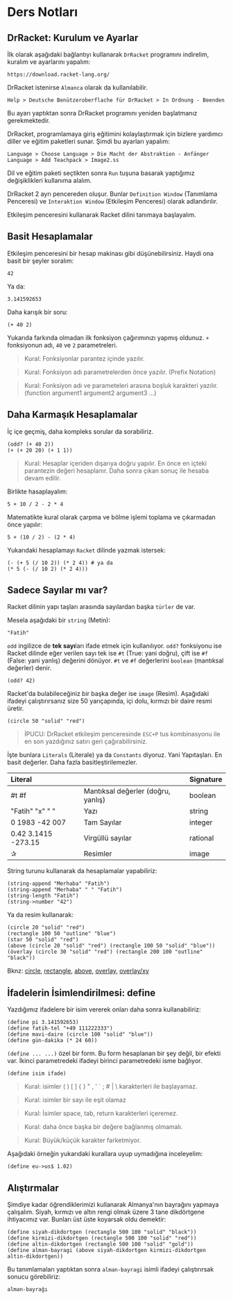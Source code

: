 # Ders Notları

## DrRacket: Kurulum ve Ayarlar

İlk olarak aşağıdaki bağlantıyı kullanarak `DrRacket` programını indirelim, kuralım ve ayarlarını yapalım:

```
https://download.racket-lang.org/
```

DrRacket istenirse `Almanca` olarak da kullanılabilir.

```
Help > Deutsche Benützeroberflache für DrRacket > In Ordnung - Beenden
```

Bu ayarı yaptıktan sonra DrRacket programını yeniden başlatmanız gerekmektedir.

DrRacket, programlamaya giriş eğitimini kolaylaştırmak için bizlere yardımcı diller ve eğitim paketleri sunar. Şimdi bu ayarları yapalım:

```
Language > Choose Language > Die Macht der Abstraktion - Anfänger
Language > Add Teachpack > Image2.ss
```

Dil ve eğitim paketi seçtikten sonra `Run` tuşuna basarak yaptığımız değişiklikleri kullanıma alalım.

DrRacket 2 ayrı pencereden oluşur. Bunlar `Definition Window` (Tanımlama Penceresi) ve `Interaktion Window` (Etkileşim Penceresi) olarak adlandırılır.

Etkileşim penceresini kullanarak Racket dilini tanımaya başlayalım.

## Basit Hesaplamalar

Etkileşim penceresini bir hesap makinası gibi düşünebilirsiniz. Haydi ona basit bir şeyler soralım:

```racket
42
```

Ya da:

```racket
3.141592653
```

Daha karışık bir soru:

```racket
(+ 40 2)
```

Yukarıda farkında olmadan ilk fonksiyon çağırımınızı yapmış oldunuz. `+` fonksiyonun adı, `40` ve `2` parametreleri.

> Kural:
> Fonksiyonlar parantez içinde yazılır.

> Kural:
> Fonksiyon adı parametrelerden önce yazılır. (Prefix Notation)

> Kural:
> Fonksiyon adı ve parameteleri arasına boşluk karakteri yazılır.
> (function argument1 argument2 argument3 ...)

[//]: # (TODO: Expression [Ausdruck] vs Evalüation [Auswertung])

## Daha Karmaşık Hesaplamalar

İç içe geçmiş, daha kompleks sorular da sorabiliriz.

```racket
(odd? (+ 40 2))
(+ (+ 20 20) (+ 1 1))
```

> Kural:
> Hesaplar içeriden dışarıya doğru yapılır. En önce en içteki parantezin değeri hesaplanır. Daha sonra çıkan sonuç ile hesaba devam edilir.

Birlikte hasaplayalım:

```racket
5 + 10 / 2 - 2 * 4
```

Matematikte kural olarak çarpma ve bölme işlemi toplama ve çıkarmadan önce yapılır:

```racket
5 + (10 / 2) - (2 * 4)
```

Yukarıdaki hesaplamayı `Racket` dilinde yazmak istersek:

```racket
(- (+ 5 (/ 10 2)) (* 2 4)) # ya da
(* 5 (- (/ 10 2) (* 2 4)))
```

## Sadece Sayılar mı var?

Racket dilinin yapı taşları arasında sayılardan başka `türler` de var. 

Mesela aşağıdaki bir `string` (Metin):

```racket
"Fatih"
```

`odd` ingilizce de **tek sayı**ları ifade etmek için kullanılıyor. `odd?` fonksiyonu ise Racket dilinde eğer verilen sayı tek ise `#t` (True: yani doğru), çift ise `#f` (False: yani yanlış) değerini dönüyor. `#t` ve `#f` değerlerini `boolean` (mantıksal değerler) denir.

```racket
(odd? 42)
```

Racket'da bulabileceğiniz bir başka değer ise `image` (Resim). Aşağıdaki ifadeyi çalıştırırsanız size 50 yarıçapında, içi dolu, kırmızı bir daire resmi üretir.

```racket
(circle 50 "solid" "red")
```

> İPUCU: DrRacket etkileşim penceresinde `ESC+P` tus kombinasyonu ile en son yazdığınız satırı geri çağırabilirsiniz.

İşte bunlara `Literals` (Literale) ya da `Constants` diyoruz. Yani Yapıtaşları. En basit değerler. Daha fazla basitleştirilemezler.

| Literal |  | Signature |
|:---|---|---|
| #t #f | Mantıksal değerler (doğru, yanlış) | boolean |
| "Fatih" "x" " " | Yazı | string |
| 0 1983 -42 007 | Tam Sayılar | integer | 
| 0.42 3.1415 -273.15 | Virgüllü sayılar | rational |
| &#x2730; | Resimler | image |


String turunu kullanarak da hesaplamalar yapabiliriz:

```racket
(string-append "Merhaba" "Fatih")
(string-append "Merhaba" " " "Fatih")
(string-length "Fatih")
(string->number "42")
```

Ya da resim kullanarak:

```racket
(circle 20 "solid" "red")
(rectangle 100 50 "outline" "blue")
(star 50 "solid" "red")
(above (circle 20 "solid" "red") (rectangle 100 50 "solid" "blue"))
(överlay (circle 30 "solid" "red") (rectangle 200 100 "outline" "black"))
```

Bknz: [circle](../misc/documentation.md#circle), [rectangle](../misc/documentation.md#rectangle), [above](../misc/documentation.md#above), [overlay](../misc/documentation.md#overlay), [overlay/xy](../misc/documentation.md#overlayxy)

## İfadelerin İsimlendirilmesi: define

Yazdığımız ifadelere bir isim vererek onları daha sonra kullanabiliriz:

```racket
(define pi 3.141592653)
(define fatih-tel "+49 111222333")
(define mavi-daire (circle 100 "solid" "blue"))
(define gün-dakika (* 24 60))
```

`(define ... ...)` özel bir form. Bu form hesaplanan bir şey değil, bir efekti var. İkinci parametredeki ifadeyi birinci parametredeki isme bağlıyor.

```racket
(define isim ifade)
```

> Kural:
> isimler ( ) [ ] { } " , ' ` ; # | \ karakterleri ile başlayamaz.

> Kural: 
> isimler bir sayı ile eşit olamaz

> Kural:
> İsimler space, tab, return karakterleri içeremez.

> Kural:
> daha önce başka bir değere bağlanmış olmamalı.

> Kural: Büyük/küçük karakter farketmiyor.

Aşağıdaki örneğin yukarıdaki kurallara uyup uymadığına inceleyelim:

```racket
(define eu->us$ 1.02)
```

## Alıştırmalar

Şimdiye kadar öğrendiklerimizi kullanarak Almanya'nın bayrağını yapmaya çalışalım. Siyah, kırmızı ve altın rengi olmak üzere 3 tane dikdörtgene ihtiyacımız var. Bunları üst üste koyarsak oldu demektir:

```racket
(define siyah-dikdortgen (rectangle 500 100 "solid" "black"))
(define kirmizi-dikdortgen (rectangle 500 100 "solid" "red"))
(define altin-dikdortgen (rectangle 500 100 "solid" "gold"))
(define alman-bayragi (above siyah-dikdortgen kirmizi-dikdortgen altin-dikdortgen))
```

Bu tanımlamaları yaptıktan sonra `alman-bayragi` isimli ifadeyi çalıştırırsak sonucu görebiliriz:

```racket
alman-bayrağı
```
